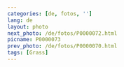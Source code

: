 ```yaml
---
categories: [de, fotos, '']
lang: de
layout: photo
next_photo: /de/fotos/P0000072.html
picname: P0000073
prev_photo: /de/fotos/P0000070.html
tags: [Grass]
---
```

